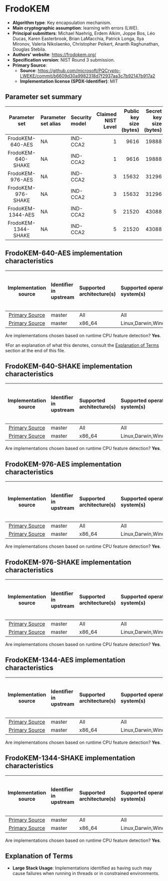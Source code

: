 # FrodoKEM

- **Algorithm type**: Key encapsulation mechanism.
- **Main cryptographic assumption**: learning with errors (LWE).
- **Principal submitters**: Michael Naehrig, Erdem Alkim, Joppe Bos, Léo Ducas, Karen Easterbrook, Brian LaMacchia, Patrick Longa, Ilya Mironov, Valeria Nikolaenko, Christopher Peikert, Ananth Raghunathan, Douglas Stebila.
- **Authors' website**: https://frodokem.org/
- **Specification version**: NIST Round 3 submission.
- **Primary Source**<a name="primary-source"></a>:
  - **Source**: https://github.com/microsoft/PQCrypto-LWEKE/commit/b6609d30a9982318d7f2937aa3c7b92147b917a2
  - **Implementation license (SPDX-Identifier)**: MIT


## Parameter set summary

|    Parameter set    | Parameter set alias   | Security model   |   Claimed NIST Level |   Public key size (bytes) |   Secret key size (bytes) |   Ciphertext size (bytes) |   Shared secret size (bytes) | Keypair seed size (bytes)   |
|:-------------------:|:----------------------|:-----------------|---------------------:|--------------------------:|--------------------------:|--------------------------:|-----------------------------:|:----------------------------|
|  FrodoKEM-640-AES   | NA                    | IND-CCA2         |                    1 |                      9616 |                     19888 |                      9720 |                           16 | NA                          |
| FrodoKEM-640-SHAKE  | NA                    | IND-CCA2         |                    1 |                      9616 |                     19888 |                      9720 |                           16 | NA                          |
|  FrodoKEM-976-AES   | NA                    | IND-CCA2         |                    3 |                     15632 |                     31296 |                     15744 |                           24 | NA                          |
| FrodoKEM-976-SHAKE  | NA                    | IND-CCA2         |                    3 |                     15632 |                     31296 |                     15744 |                           24 | NA                          |
|  FrodoKEM-1344-AES  | NA                    | IND-CCA2         |                    5 |                     21520 |                     43088 |                     21632 |                           32 | NA                          |
| FrodoKEM-1344-SHAKE | NA                    | IND-CCA2         |                    5 |                     21520 |                     43088 |                     21632 |                           32 | NA                          |

## FrodoKEM-640-AES implementation characteristics

|       Implementation source       | Identifier in upstream   | Supported architecture(s)   | Supported operating system(s)   | CPU extension(s) used   | No branching-on-secrets claimed?   | No branching-on-secrets checked by valgrind?   | Large stack usage?‡   |
|:---------------------------------:|:-------------------------|:----------------------------|:--------------------------------|:------------------------|:-----------------------------------|:-----------------------------------------------|:----------------------|
| [Primary Source](#primary-source) | master                   | All                         | All                             | None                    | True                               | True                                           | False                 |
| [Primary Source](#primary-source) | master                   | x86\_64                     | Linux,Darwin,Windows            | AVX2                    | True                               | True                                           | False                 |

Are implementations chosen based on runtime CPU feature detection? **Yes**.

 ‡For an explanation of what this denotes, consult the [Explanation of Terms](#explanation-of-terms) section at the end of this file.

## FrodoKEM-640-SHAKE implementation characteristics

|       Implementation source       | Identifier in upstream   | Supported architecture(s)   | Supported operating system(s)   | CPU extension(s) used   | No branching-on-secrets claimed?   | No branching-on-secrets checked by valgrind?   | Large stack usage?   |
|:---------------------------------:|:-------------------------|:----------------------------|:--------------------------------|:------------------------|:-----------------------------------|:-----------------------------------------------|:---------------------|
| [Primary Source](#primary-source) | master                   | All                         | All                             | None                    | True                               | True                                           | False                |
| [Primary Source](#primary-source) | master                   | x86\_64                     | Linux,Darwin,Windows            | AVX2                    | True                               | True                                           | False                |

Are implementations chosen based on runtime CPU feature detection? **Yes**.

## FrodoKEM-976-AES implementation characteristics

|       Implementation source       | Identifier in upstream   | Supported architecture(s)   | Supported operating system(s)   | CPU extension(s) used   | No branching-on-secrets claimed?   | No branching-on-secrets checked by valgrind?   | Large stack usage?   |
|:---------------------------------:|:-------------------------|:----------------------------|:--------------------------------|:------------------------|:-----------------------------------|:-----------------------------------------------|:---------------------|
| [Primary Source](#primary-source) | master                   | All                         | All                             | None                    | True                               | True                                           | False                |
| [Primary Source](#primary-source) | master                   | x86\_64                     | Linux,Darwin,Windows            | AVX2                    | True                               | True                                           | False                |

Are implementations chosen based on runtime CPU feature detection? **Yes**.

## FrodoKEM-976-SHAKE implementation characteristics

|       Implementation source       | Identifier in upstream   | Supported architecture(s)   | Supported operating system(s)   | CPU extension(s) used   | No branching-on-secrets claimed?   | No branching-on-secrets checked by valgrind?   | Large stack usage?   |
|:---------------------------------:|:-------------------------|:----------------------------|:--------------------------------|:------------------------|:-----------------------------------|:-----------------------------------------------|:---------------------|
| [Primary Source](#primary-source) | master                   | All                         | All                             | None                    | True                               | True                                           | False                |
| [Primary Source](#primary-source) | master                   | x86\_64                     | Linux,Darwin,Windows            | AVX2                    | True                               | True                                           | False                |

Are implementations chosen based on runtime CPU feature detection? **Yes**.

## FrodoKEM-1344-AES implementation characteristics

|       Implementation source       | Identifier in upstream   | Supported architecture(s)   | Supported operating system(s)   | CPU extension(s) used   | No branching-on-secrets claimed?   | No branching-on-secrets checked by valgrind?   | Large stack usage?   |
|:---------------------------------:|:-------------------------|:----------------------------|:--------------------------------|:------------------------|:-----------------------------------|:-----------------------------------------------|:---------------------|
| [Primary Source](#primary-source) | master                   | All                         | All                             | None                    | True                               | True                                           | False                |
| [Primary Source](#primary-source) | master                   | x86\_64                     | Linux,Darwin,Windows            | AVX2                    | True                               | True                                           | False                |

Are implementations chosen based on runtime CPU feature detection? **Yes**.

## FrodoKEM-1344-SHAKE implementation characteristics

|       Implementation source       | Identifier in upstream   | Supported architecture(s)   | Supported operating system(s)   | CPU extension(s) used   | No branching-on-secrets claimed?   | No branching-on-secrets checked by valgrind?   | Large stack usage?   |
|:---------------------------------:|:-------------------------|:----------------------------|:--------------------------------|:------------------------|:-----------------------------------|:-----------------------------------------------|:---------------------|
| [Primary Source](#primary-source) | master                   | All                         | All                             | None                    | True                               | True                                           | False                |
| [Primary Source](#primary-source) | master                   | x86\_64                     | Linux,Darwin,Windows            | AVX2                    | True                               | True                                           | False                |

Are implementations chosen based on runtime CPU feature detection? **Yes**.

## Explanation of Terms

- **Large Stack Usage**: Implementations identified as having such may cause failures when running in threads or in constrained environments.